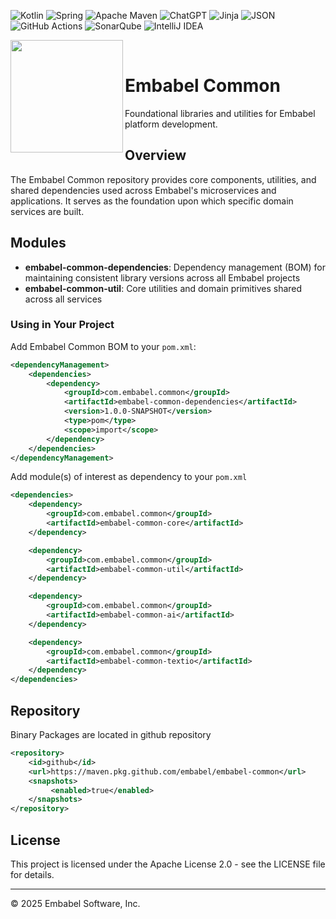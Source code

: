 ![Kotlin](https://img.shields.io/badge/kotlin-%237F52FF.svg?style=for-the-badge&logo=kotlin&logoColor=white)
![Spring](https://img.shields.io/badge/spring-%236DB33F.svg?style=for-the-badge&logo=spring&logoColor=white)
![Apache Maven](https://img.shields.io/badge/Apache%20Maven-C71A36?style=for-the-badge&logo=Apache%20Maven&logoColor=white)
![ChatGPT](https://img.shields.io/badge/chatGPT-74aa9c?style=for-the-badge&logo=openai&logoColor=white)
![Jinja](https://img.shields.io/badge/jinja-white.svg?style=for-the-badge&logo=jinja&logoColor=black)
![JSON](https://img.shields.io/badge/JSON-000?logo=json&logoColor=fff)
![GitHub Actions](https://img.shields.io/badge/github%20actions-%232671E5.svg?style=for-the-badge&logo=githubactions&logoColor=white)
![SonarQube](https://img.shields.io/badge/SonarQube-black?style=for-the-badge&logo=sonarqube&logoColor=4E9BCD)
![IntelliJ IDEA](https://img.shields.io/badge/IntelliJIDEA-000000.svg?style=for-the-badge&logo=intellij-idea&logoColor=white)

<img align="left" src="https://github.com/embabel/agent-api/blob/main/images/315px-Meister_der_Weltenchronik_001.jpg?raw=true" width="180">

&nbsp;&nbsp;&nbsp;&nbsp;

# Embabel Common

Foundational libraries and utilities for Embabel platform development.

## Overview

The Embabel Common repository provides core components, utilities, and shared dependencies used across Embabel's microservices and applications. It serves as the foundation upon which specific domain services are built.

## Modules

- **embabel-common-dependencies**: Dependency management (BOM) for maintaining consistent library versions across all Embabel projects
- **embabel-common-util**: Core utilities and domain primitives shared across all services

### Using in Your Project

Add Embabel Common BOM to your `pom.xml`:

```xml
<dependencyManagement>
    <dependencies>
        <dependency>
            <groupId>com.embabel.common</groupId>
            <artifactId>embabel-common-dependencies</artifactId>
            <version>1.0.0-SNAPSHOT</version>
            <type>pom</type>
            <scope>import</scope>
        </dependency>
    </dependencies>
</dependencyManagement>
```
Add module(s) of interest as dependency to your `pom.xml`

```xml
<dependencies>
    <dependency>
        <groupId>com.embabel.common</groupId>
        <artifactId>embabel-common-core</artifactId>
    </dependency>

    <dependency>
        <groupId>com.embabel.common</groupId>
        <artifactId>embabel-common-util</artifactId>
    </dependency>

    <dependency>
        <groupId>com.embabel.common</groupId>
        <artifactId>embabel-common-ai</artifactId>
    </dependency>

    <dependency>
        <groupId>com.embabel.common</groupId>
        <artifactId>embabel-common-textio</artifactId>
    </dependency>
</dependencies>
```

## Repository

Binary Packages are located in github repository

```xml
<repository>
    <id>github</id>
    <url>https://maven.pkg.github.com/embabel/embabel-common</url>
    <snapshots>
         <enabled>true</enabled>
    </snapshots>
</repository>
```

## License

This project is licensed under the Apache License 2.0 - see the LICENSE file for details.

---

© 2025 Embabel Software, Inc.
